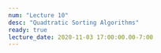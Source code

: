```yaml
---
num: "Lecture 10"
desc: "Quadtratic Sorting Algorithms"
ready: true
lecture_date: 2020-11-03 17:00:00.00-7:00
---
```

